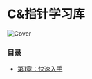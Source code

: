 # C&指针学习库
![Cover](https://img.alicdn.com/imgextra/i2/1996134523/O1CN01yNfvMl1jHaAPBZbn1_!!0-item_pic.jpg_430x430q90.jpg)

### 目录
- [第1章：快速入手](https://github.com/RosterMouch/C_and_Poiner/tree/master/chap1)